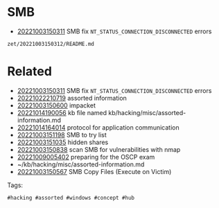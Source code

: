 # SMB

- [20221003150311](/zet/20221003150311/README.md) SMB fix `NT_STATUS_CONNECTION_DISCONNECTED` errors

` zet/20221003150312/README.md `

# Related

- [20221003150311](/zet/20221003150311/README.md) SMB fix `NT_STATUS_CONNECTION_DISCONNECTED` errors
- [20221022210719](/zet/20221022210719/README.md) assorted information
- [20221003150600](/zet/20221003150600/README.md) impacket
- [20221014190056](/zet/20221014190056/README.md) kb file named kb/hacking/misc/assorted-information.md
- [20221014164014](/zet/20221014164014/README.md) protocol for application communication
- [20221003151198](/zet/20221003151198/README.md) SMB to try list
- [20221003151035](/zet/20221003151035/README.md) hidden shares
- [20221003150838](/zet/20221003150838/README.md) scan SMB for vulnerabilities with nmap
- [20221009005402](/zet/20221009005402/README.md) preparing for the OSCP exam
- ~/kb/hacking/misc/assorted-information.md
- [20221003150567](/zet/20221003150567/README.md) SMB Copy Files (Execute on Victim)

Tags:

    #hacking #assorted #windows #concept #hub
